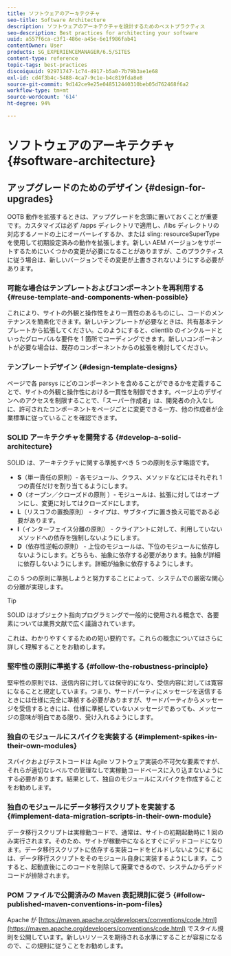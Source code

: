 ```yaml
---
title: ソフトウェアのアーキテクチャ
seo-title: Software Architecture
description: ソフトウェアのアーキテクチャを設計するためのベストプラクティス
seo-description: Best practices for architecting your software
uuid: a557f6ca-c3f1-486e-a45e-6e1f986fab41
contentOwner: User
products: SG_EXPERIENCEMANAGER/6.5/SITES
content-type: reference
topic-tags: best-practices
discoiquuid: 92971747-1c74-4917-b5a0-7b79b3ae1e68
exl-id: cd4f3b4c-5488-4ca7-9c1e-b4c819fda8e8
source-git-commit: 9d142ce9e25e048512440310beb05d762468f6a2
workflow-type: tm+mt
source-wordcount: '614'
ht-degree: 94%

---
```


# ソフトウェアのアーキテクチャ{#software-architecture}

## アップグレードのためのデザイン {#design-for-upgrades}

OOTB 動作を拡張するときは、アップグレードを念頭に置いておくことが重要です。カスタマイズは必ず /apps ディレクトリで適用し、/libs ディレクトリの対応するノードの上にオーバーレイするか、または sling: resourceSuperType を使用して初期設定済みの動作を拡張します。新しい AEM バージョンをサポートするためにいくつかの変更が必要になることがありますが、このプラクティスに従う場合は、新しいバージョンでその変更が上書きされないようにする必要があります。

### 可能な場合はテンプレートおよびコンポーネントを再利用する {#reuse-template-and-components-when-possible}

これにより、サイトの外観と操作性をより一貫性のあるものにし、コードのメンテナンスを簡素化できます。新しいテンプレートが必要なときは、共有基本テンプレートから拡張してください。このようにすると、clientlib のインクルードといったグローバルな要件を 1 箇所でコーディングできます。新しいコンポーネントが必要な場合は、既存のコンポーネントからの拡張を検討してください。

### テンプレートデザイン {#design-template-designs}

ページで各 parsys にどのコンポーネントを含めることができるかを定義することで、サイトの外観と操作性における一貫性を制御できます。ページ上のデザインへのアクセスを制限することで、「スーパー作成者」は、開発者の介入なしに、許可されたコンポーネントをページごとに変更できる一方、他の作成者が企業標準に従っていることを確認できます。

### SOLID アーキテクチャを開発する {#develop-a-solid-architecture}

SOLID は、アーキテクチャに関する準拠すべき 5 つの原則を示す略語です。

* **S**（単一責任の原則）- 各モジュール、クラス、メソッドなどにはそれぞれ 1 つの責任だけを割り当てるようにします。
* **O**（オープン／クローズドの原則 ）- モジュールは、拡張に対してはオープンにし、変更に対してはクローズドにします。
* **L**（リスコフの置換原則） - タイプは、サブタイプに置き換え可能である必要があります。
* **I**（インターフェイス分離の原則） - クライアントに対して、利用していないメソッドへの依存を強制しないようにします。
* **D**（依存性逆転の原則） - 上位のモジュールは、下位のモジュールに依存しないようにします。どちらも、抽象に依存する必要があります。抽象が詳細に依存しないようにします。詳細が抽象に依存するようにします。

この 5 つの原則に準拠しようと努力することによって、システムでの厳密な関心の分離が実現します。

>[!TIP]
>
>SOLID はオブジェクト指向プログラミングで一般的に使用される概念で、各要素については業界文献で広く議論されています。
>
>これは、わかりやすくするための短い要約です。これらの概念についてはさらに詳しく理解することをお勧めします。

### 堅牢性の原則に準拠する {#follow-the-robustness-principle}

堅牢性の原則では、送信内容に対しては保守的になり、受信内容に対しては寛容になることと規定しています。つまり、サードパーティにメッセージを送信するときには仕様に完全に準拠する必要がありますが、サードパーティからメッセージを受信するときには、仕様に準拠していないメッセージであっても、メッセージの意味が明白である限り、受け入れるようにします。

### 独自のモジュールにスパイクを実装する {#implement-spikes-in-their-own-modules}

スパイクおよびテストコードは Agile ソフトウェア実装の不可欠な要素ですが、それらが適切なレベルでの管理なしで実稼動コードベースに入り込まないようにする必要があります。結果として、独自のモジュールにスパイクを作成することをお勧めします。

### 独自のモジュールにデータ移行スクリプトを実装する {#implement-data-migration-scripts-in-their-own-module}

データ移行スクリプトは実稼動コードで、通常は、サイトの初期起動時に 1 回のみ実行されます。そのため、サイトが稼動中になるとすぐにデッドコードになります。データ移行スクリプトに依存する実装コードをビルドしないようにするには、データ移行スクリプトをそのモジュール自身に実装するようにします。こうすると、起動直後にこのコードを削除して廃棄できるので、システムからデッドコードが排除されます。

### POM ファイルで公開済みの Maven 表記規則に従う {#follow-published-maven-conventions-in-pom-files}

Apache が [https://maven.apache.org/developers/conventions/code.html](https://maven.apache.org/developers/conventions/code.html) でスタイル規則を公開しています。新しいリソースを期待される水準にすることが容易になるので、この規則に従うことをお勧めします。
